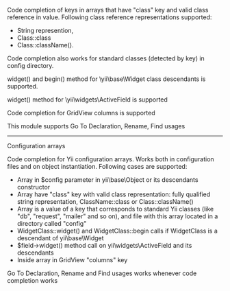 Code completion of keys in arrays that have "class" key and valid class reference in value.
Following class reference representations supported:
 - String represention, 
 - Class::class
 - Class::className().
 
 Code completion also works for standard classes (detected by key) in config directory. 
 
 widget() and begin() method for \yii\base\Widget class descendants is supported.
 
 widget() method for \yii\widgets\ActiveField is supported 
  
 Code completion for GridView columns is supported
 
 This module supports Go To Declaration, Rename, Find usages
 
 ------------------------------------
 Configuration arrays
 
 Code completion for Yii configuration arrays. Works both in configuration files and on object instantiation.
 Following cases are supported:
 * Array in $config parameter in yii\base\Object or its descendants constructor 
 * Array have "class" key with valid class representation: fully qualified string representation, ClassName::class or Class::className()
 * Array is a value of a key that corresponds to standard Yii classes (like "db", "request", "mailer" and so on), and file with this array located in a directory called "config"
 * WidgetClass::widget() and WidgetClass::begin calls if WidgetClass is a descendant of yii\base\Widget
 * $field->widget() method call on yii\widgets\ActiveField and its descendants
 * Inside array in GridView "columns" key
 
 
Go To Declaration, Rename and Find usages works whenever code completion works 